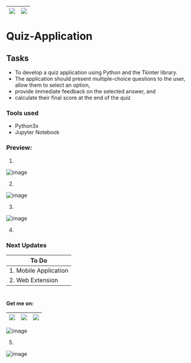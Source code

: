 |      ![](https://img.shields.io/badge/python-3.x-blue?logo=python&logoColor=yellow&labelColor=black)                    | ![](https://img.shields.io/badge/License-MIT-green?labelColor=black)
|-------------------------------------------------------------------------------------------------------------------------|--------------------------------|
# Quiz-Application


## Tasks

- To develop a quiz application using Python and the Tkinter library.
- The application should present multiple-choice questions to the user, allow them to select an option,
- provide immediate feedback on the selected answer, and
- calculate their final score at the end of the quiz
  

       
### Tools used
- Python3x
- Jupyter Notebook


### Preview:


1.

![image](https://github.com/Pramod2021-24IT/Quiz-Application/assets/95674009/dd88009d-2430-4f25-8380-0602dca592a9)

2.

![image](https://github.com/Pramod2021-24IT/Quiz-Application/assets/95674009/964779d9-4afd-4b80-8a02-dba1f7c9e6fc)

3.

![image](https://github.com/Pramod2021-24IT/Quiz-Application/assets/95674009/29d9600e-c579-4f6a-a454-a47616a4f876)

4.



### Next Updates 

| To Do                     |
|---------------------------|
| 1. Mobile Application     |
| 2. Web Extension          |

#

**Get me on:** <br>

| [![](https://img.shields.io/badge/LinkedIn-pramodmaurya9621-blue?logo=Linkedin&logoColor=blue&labelColor=black)](https://www.linkedin.com/in/pramodmaurya9621/) | [![](https://img.shields.io/badge/Gmail-pramod.maurya12321%40gmail.com-red?logo=Gmail&logoColor=Red&labelColor=black)](mailto:pramod.maurya12321@gmail.com) | [![](https://img.shields.io/badge/Telegram-PramodMaurya9621-blue?logo=Telegram&labelColor=black)](https://t.me/PramodMaurya9621) |
|--------------------------------------------|-------------------------------------------------|------------------------------------------|

![image](https://github.com/Pramod2021-24IT/Quiz-Application/assets/95674009/cad885a5-a058-46ae-a5f4-2bc5f095689c)

5.

![image](https://github.com/Pramod2021-24IT/Quiz-Application/assets/95674009/a6d139c5-b5be-4132-937f-4009266fc670)
